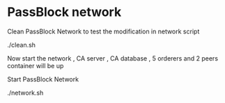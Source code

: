 # PassBlock network 

Clean PassBlock Network to test the modification in network script


./clean.sh


Now start the network , CA server , CA database , 5 orderers and 2 peers container will be up


Start PassBlock Network


./network.sh
